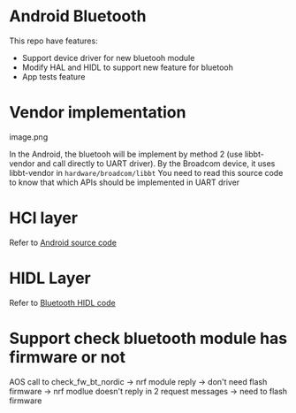 # Android Bluetooth

This repo have features:
- Support device driver for new bluetooh module
- Modify HAL and HIDL to support new feature for bluetooh
- App tests feature


# Vendor implementation
image.png

In the Android, the bluetooh will be implement by method 2 (use libbt-vendor and call directly
to UART driver).
By the Broadcom device, it uses libbt-vendor in `hardware/broadcom/libbt`
You need to read this source code to know that which APIs should be implemented in UART driver 

# HCI layer 
Refer to [Android source code](https://android.googlesource.com/platform/system/bt/+/refs/tags/android-platform-12.0.0_r16/vendor_libs/linux/)

# HIDL Layer
Refer to [Bluetooth HIDL code]()


# Support check bluetooth module has firmware or not
AOS call to check_fw_bt_nordic 
-> nrf module reply -> don't need flash firmware
-> nrf modlue doesn't reply in 2 request messages -> need to flash firmware